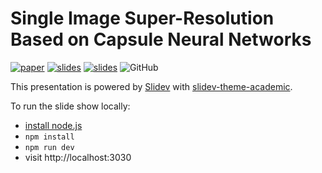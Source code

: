 # Single Image Super-Resolution Based on Capsule Neural Networks

[![paper](https://img.shields.io/badge/paper-pdf-red.svg)](https://link.springer.com/chapter/10.1007/978-3-031-45392-2_8) [![slides](https://img.shields.io/badge/slides-pdf-red.svg)](https://github.com/george-gca/bracis_2023_srcaps/blob/main/slides-export.pdf) [![slides](https://img.shields.io/badge/slides-web-blue.svg)](https://george-gca.github.io/bracis_2023_srcaps/) ![GitHub](https://img.shields.io/github/license/george-gca/bracis_2023_srcaps)

This presentation is powered by [Slidev](https://github.com/slidevjs/slidev) with [slidev-theme-academic](https://github.com/alexanderdavide/slidev-theme-academic).

To run the slide show locally:

- [install node.js](https://george-gca.github.io/blog/2023/slidev_for_non_web_devs/)
- `npm install`
- `npm run dev`
- visit http://localhost:3030
